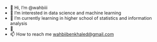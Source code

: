 - 👋 Hi, I’m @wahbiii
- 👀 I’m interested in data science and machine learning
- 🌱 I’m currently learning in higher school of statistics and information analysis
- 💞
- 📫 How to reach me wahbiibenkhaled@gmail.com

<!---
wahbiii/wahbiii is a ✨ special ✨ repository because its `README.md` (this file) appears on your GitHub profile.
You can click the Preview link to take a look at your changes.
--->
